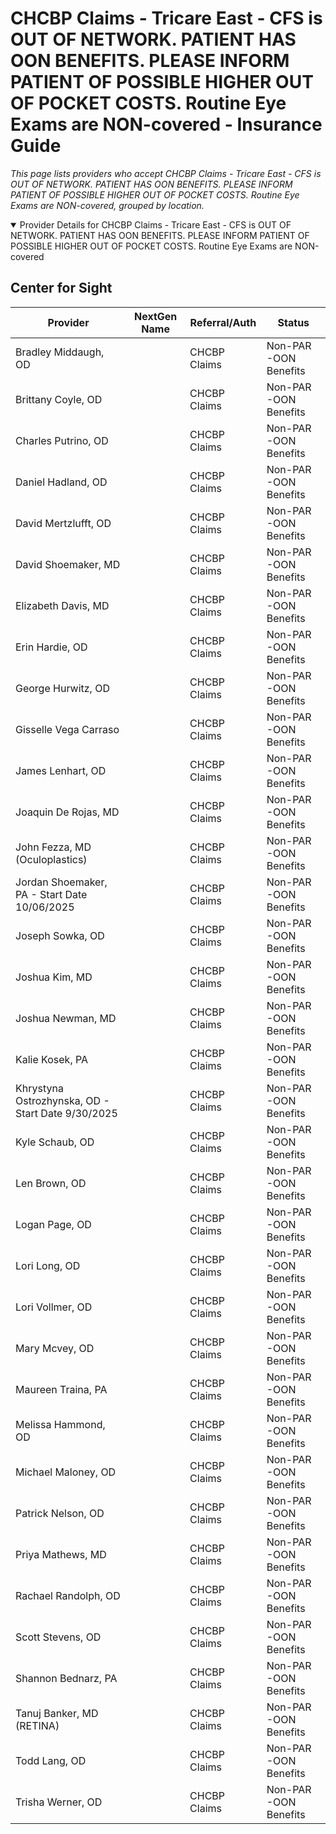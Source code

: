 # CHCBP Claims - Tricare East - CFS is OUT OF NETWORK. PATIENT HAS OON BENEFITS. PLEASE INFORM PATIENT OF POSSIBLE HIGHER OUT OF POCKET COSTS. Routine Eye Exams are NON-covered - Insurance Guide

*This page lists providers who accept CHCBP Claims - Tricare East - CFS is OUT OF NETWORK. PATIENT HAS OON BENEFITS. PLEASE INFORM PATIENT OF POSSIBLE HIGHER OUT OF POCKET COSTS. Routine Eye Exams are NON-covered, grouped by location.*

<details open><summary>Provider Details for CHCBP Claims - Tricare East - CFS is OUT OF NETWORK. PATIENT HAS OON BENEFITS. PLEASE INFORM PATIENT OF POSSIBLE HIGHER OUT OF POCKET COSTS. Routine Eye Exams are NON-covered</summary>

## Center for Sight

| Provider | NextGen Name | Referral/Auth | Status |
|----------|-------------|--------------|--------|
| Bradley Middaugh, OD |  | CHCBP Claims | Non-PAR -OON Benefits |
| Brittany Coyle, OD |  | CHCBP Claims | Non-PAR -OON Benefits |
| Charles Putrino, OD |  | CHCBP Claims | Non-PAR -OON Benefits |
| Daniel Hadland, OD |  | CHCBP Claims | Non-PAR -OON Benefits |
| David Mertzlufft, OD |  | CHCBP Claims | Non-PAR -OON Benefits |
| David Shoemaker, MD |  | CHCBP Claims | Non-PAR -OON Benefits |
| Elizabeth Davis, MD |  | CHCBP Claims | Non-PAR -OON Benefits |
| Erin Hardie, OD |  | CHCBP Claims | Non-PAR -OON Benefits |
| George Hurwitz, OD |  | CHCBP Claims | Non-PAR -OON Benefits |
| Gisselle Vega Carraso |  | CHCBP Claims | Non-PAR -OON Benefits |
| James Lenhart, OD |  | CHCBP Claims | Non-PAR -OON Benefits |
| Joaquin De Rojas, MD |  | CHCBP Claims | Non-PAR -OON Benefits |
| John Fezza, MD (Oculoplastics) |  | CHCBP Claims | Non-PAR -OON Benefits |
| Jordan Shoemaker, PA - Start Date 10/06/2025 |  | CHCBP Claims | Non-PAR -OON Benefits |
| Joseph Sowka, OD |  | CHCBP Claims | Non-PAR -OON Benefits |
| Joshua Kim, MD |  | CHCBP Claims | Non-PAR -OON Benefits |
| Joshua Newman, MD |  | CHCBP Claims | Non-PAR -OON Benefits |
| Kalie Kosek, PA |  | CHCBP Claims | Non-PAR -OON Benefits |
| Khrystyna Ostrozhynska, OD - Start Date 9/30/2025 |  | CHCBP Claims | Non-PAR -OON Benefits |
| Kyle Schaub, OD |  | CHCBP Claims | Non-PAR -OON Benefits |
| Len Brown, OD |  | CHCBP Claims | Non-PAR -OON Benefits |
| Logan Page, OD |  | CHCBP Claims | Non-PAR -OON Benefits |
| Lori Long, OD |  | CHCBP Claims | Non-PAR -OON Benefits |
| Lori Vollmer, OD |  | CHCBP Claims | Non-PAR -OON Benefits |
| Mary Mcvey, OD |  | CHCBP Claims | Non-PAR -OON Benefits |
| Maureen Traina, PA |  | CHCBP Claims | Non-PAR -OON Benefits |
| Melissa Hammond, OD |  | CHCBP Claims | Non-PAR -OON Benefits |
| Michael Maloney, OD |  | CHCBP Claims | Non-PAR -OON Benefits |
| Patrick Nelson, OD |  | CHCBP Claims | Non-PAR -OON Benefits |
| Priya Mathews, MD |  | CHCBP Claims | Non-PAR -OON Benefits |
| Rachael Randolph, OD |  | CHCBP Claims | Non-PAR -OON Benefits |
| Scott Stevens, OD |  | CHCBP Claims | Non-PAR -OON Benefits |
| Shannon Bednarz, PA |  | CHCBP Claims | Non-PAR -OON Benefits |
| Tanuj Banker, MD (RETINA) |  | CHCBP Claims | Non-PAR -OON Benefits |
| Todd Lang, OD |  | CHCBP Claims | Non-PAR -OON Benefits |
| Trisha Werner, OD |  | CHCBP Claims | Non-PAR -OON Benefits |

</details>

